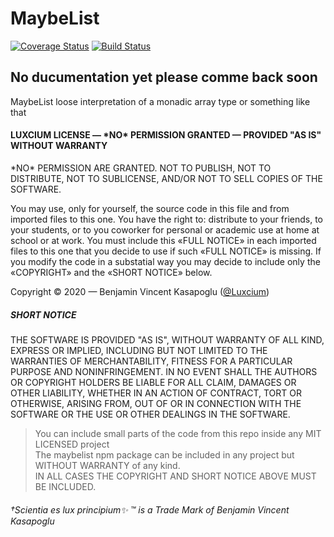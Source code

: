 # MaybeList

[![Coverage Status](https://coveralls.io/repos/github/Luxcium/maybelist/badge.svg?branch=master)](https://coveralls.io/github/Luxcium/maybelist?branch=master) [![Build Status](https://travis-ci.com/Luxcium/maybelist.svg?branch=master)](https://travis-ci.com/Luxcium/maybelist)

## No ducumentation yet please comme back soon

MaybeList loose interpretation of a monadic array type or something like that

#### LUXCIUM LICENSE — \*NO\* PERMISSION GRANTED — PROVIDED "AS IS" WITHOUT WARRANTY

\*NO\* PERMISSION ARE GRANTED. NOT TO PUBLISH, NOT TO DISTRIBUTE, NOT TO
SUBLICENSE, AND/OR NOT TO SELL COPIES OF THE SOFTWARE.

You may use, only for yourself, the source code in this file and from
imported files to this one. You have the right to: distribute to your
friends, to your students, or to you coworker for personal or academic use
at home at school or at work. You must include this «FULL NOTICE» in each
imported files to this one that you decide to use if such «FULL NOTICE»
is missing. If you modify the code in a substatial way you may decide to
include only the «COPYRIGHT» and the «SHORT NOTICE» below.

Copyright © 2020 — Benjamin Vincent Kasapoglu ([@Luxcium](https://github.com/Luxcium))

##### SHORT NOTICE

THE SOFTWARE IS PROVIDED "AS IS", WITHOUT WARRANTY OF ALL KIND, EXPRESS OR
IMPLIED, INCLUDING BUT NOT LIMITED TO THE WARRANTIES OF MERCHANTABILITY,
FITNESS FOR A PARTICULAR PURPOSE AND NONINFRINGEMENT. IN NO EVENT SHALL THE
AUTHORS OR COPYRIGHT HOLDERS BE LIABLE FOR ALL CLAIM, DAMAGES OR OTHER
LIABILITY, WHETHER IN AN ACTION OF CONTRACT, TORT OR OTHERWISE, ARISING FROM,
OUT OF OR IN CONNECTION WITH THE SOFTWARE OR THE USE OR OTHER DEALINGS IN THE
SOFTWARE.

> You can include small parts of the code from this repo inside any MIT LICENSED project
> <br>The maybelist npm package can be included in any project but WITHOUT WARRANTY of any kind.
> <br>IN ALL CASES THE COPYRIGHT AND SHORT NOTICE ABOVE MUST BE INCLUDED.

###### †Scientia es lux principium✨ ™ is a Trade Mark of Benjamin Vincent Kasapoglu

<!--( [ "$(npm audit)" = 'found 0 vulnerabilities' ] || exit 1)-->
